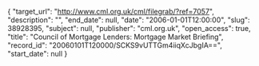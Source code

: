 {
  "target_url": "http://www.cml.org.uk/cml/filegrab/?ref=7057", 
  "description": "", 
  "end_date": null, 
  "date": "2006-01-01T12:00:00", 
  "slug": 38928395, 
  "subject": null, 
  "publisher": "cml.org.uk", 
  "open_access": true, 
  "title": "Council of Mortgage Lenders: Mortgage Market Briefing", 
  "record_id": "20060101T120000/SCKS9vUTTGm4iiqXcJbgIA==", 
  "start_date": null
}

